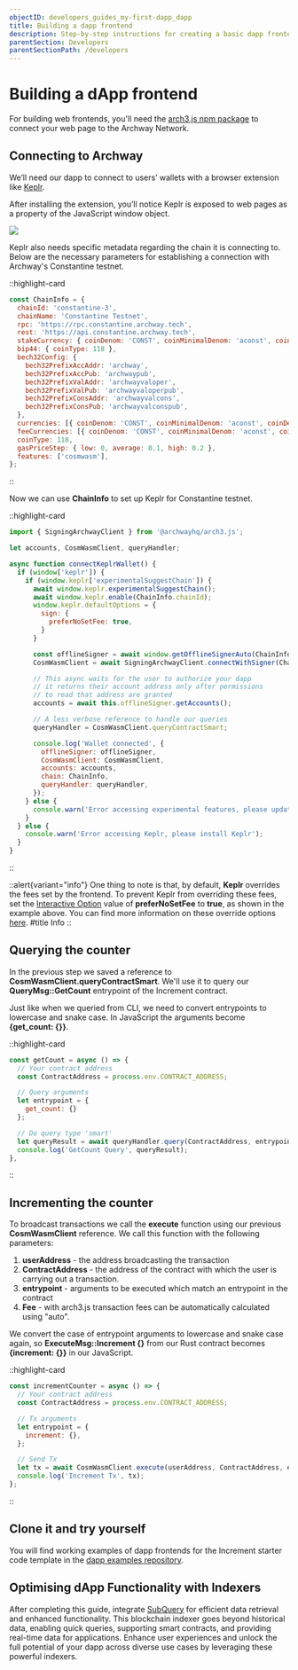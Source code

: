 ```yaml
---
objectID: developers_guides_my-first-dapp_dapp
title: Building a dapp frontend
description: Step-by-step instructions for creating a basic dapp frontend
parentSection: Developers
parentSectionPath: /developers
---
```


# Building a dApp frontend

For building web frontends, you'll need the <a href="https://www.npmjs.com/package/@archwayhq/arch3.js" target="_blank" >arch3.js npm package</a> to connect your web page to the Archway Network.

## Connecting to Archway

We’ll need our dapp to connect to users’ wallets with a browser extension like <a href="https://chrome.google.com/webstore/detail/keplr/dmkamcknogkgcdfhhbddcghachkejeap" target="_blank" >Keplr</a>.

After installing the extension, you’ll notice Keplr is exposed to web pages as a property of the JavaScript window object.

![](/images/docs/keplr11.png)

Keplr also needs specific metadata regarding the chain it is connecting to. Below are the necessary parameters for establishing a connection with Archway's Constantine testnet.

::highlight-card

```js
const ChainInfo = {
  chainId: 'constantine-3',
  chainName: 'Constantine Testnet',
  rpc: 'https://rpc.constantine.archway.tech',
  rest: 'https://api.constantine.archway.tech',
  stakeCurrency: { coinDenom: 'CONST', coinMinimalDenom: 'aconst', coinDecimals: 18 },
  bip44: { coinType: 118 },
  bech32Config: {
    bech32PrefixAccAddr: 'archway',
    bech32PrefixAccPub: 'archwaypub',
    bech32PrefixValAddr: 'archwayvaloper',
    bech32PrefixValPub: 'archwayvaloperpub',
    bech32PrefixConsAddr: 'archwayvalcons',
    bech32PrefixConsPub: 'archwayvalconspub',
  },
  currencies: [{ coinDenom: 'CONST', coinMinimalDenom: 'aconst', coinDecimals: 18 }],
  feeCurrencies: [{ coinDenom: 'CONST', coinMinimalDenom: 'aconst', coinDecimals: 18 }],
  coinType: 118,
  gasPriceStep: { low: 0, average: 0.1, high: 0.2 },
  features: ['cosmwasm'],
};
```

::

Now we can use **ChainInfo** to set up Keplr for Constantine testnet.

::highlight-card

```js
import { SigningArchwayClient } from '@archwayhq/arch3.js';

let accounts, CosmWasmClient, queryHandler;

async function connectKeplrWallet() {
  if (window['keplr']) {
    if (window.keplr['experimentalSuggestChain']) {
      await window.keplr.experimentalSuggestChain();
      await window.keplr.enable(ChainInfo.chainId);
      window.keplr.defaultOptions = {
        sign: {
          preferNoSetFee: true,
        }
      }

      const offlineSigner = await window.getOfflineSignerAuto(ChainInfo.chainId);
      CosmWasmClient = await SigningArchwayClient.connectWithSigner(ChainInfo.rpc, offlineSigner);

      // This async waits for the user to authorize your dapp
      // it returns their account address only after permissions
      // to read that address are granted
      accounts = await this.offlineSigner.getAccounts();

      // A less verbose reference to handle our queries
      queryHandler = CosmWasmClient.queryContractSmart;

      console.log('Wallet connected', {
        offlineSigner: offlineSigner,
        CosmWasmClient: CosmWasmClient,
        accounts: accounts,
        chain: ChainInfo,
        queryHandler: queryHandler,
      });
    } else {
      console.warn('Error accessing experimental features, please update Keplr');
    }
  } else {
    console.warn('Error accessing Keplr, please install Keplr');
  }
}
```

::

::alert{variant="info"}
One thing to note is that, by default, <b>Keplr</b> overrides the fees set by the frontend. To prevent Keplr from overriding these fees, set the <a href="https://docs.keplr.app/api/#interaction-options" target="_blank">Interactive Option</a> value of <b>preferNoSetFee</b> to <b>true</b>, as shown in the example above. You can find more information on these override options [here](/developers/developer-tools/arch3js/introduction#keplr-fee-overrides).
#title
Info
::

## Querying the counter

In the previous step we saved a reference to **CosmWasmClient.queryContractSmart**. We'll use it to query our **QueryMsg::GetCount** entrypoint of the Increment contract.

Just like when we queried from CLI, we need to convert entrypoints to lowercase and snake case. In JavaScript the arguments become **{get_count: {}}**.

::highlight-card

```js
const getCount = async () => {
  // Your contract address
  const ContractAddress = process.env.CONTRACT_ADDRESS;

  // Query arguments
  let entrypoint = {
    get_count: {}
  };

  // Do query type 'smart'
  let queryResult = await queryHandler.query(ContractAddress, entrypoint);
  console.log('GetCount Query', queryResult);
},
```

::

## Incrementing the counter

To broadcast transactions we call the **execute** function using our previous **CosmWasmClient** reference. We call this function with the following parameters:

1. **userAddress** - the address broadcasting the transaction
2. **ContractAddress** - the address of the contract with which the user is carrying out a transaction.
3. **entrypoint** - arguments to be executed which match an entrypoint in the contract
4. **Fee** - with arch3.js transaction fees can be automatically calculated using "auto".

We convert the case of entrypoint arguments to lowercase and snake case again, so **ExecuteMsg::Increment {}** from our Rust contract becomes **{increment: {}}** in our JavaScript.

::highlight-card

```js
const incrementCounter = async () => {
  // Your contract address
  const ContractAddress = process.env.CONTRACT_ADDRESS;

  // Tx arguments
  let entrypoint = {
    increment: {},
  };

  // Send Tx
  let tx = await CosmWasmClient.execute(userAddress, ContractAddress, entrypoint, 'auto');
  console.log('Increment Tx', tx);
};
```

::

## Clone it and try yourself

You will find working examples of dapp frontends for the Increment starter code template in the <a href="https://github.com/archway-network/dapp-examples/tree/main/vuejs/increment" target="_blank">dapp examples repository</a>.

## Optimising dApp Functionality with Indexers

After completing this guide, integrate [SubQuery](../../2.developer-tools/6.subquery.md) for efficient data retrieval and enhanced functionality. This blockchain indexer goes beyond historical data, enabling quick queries, supporting smart contracts, and providing real-time data for applications. Enhance user experiences and unlock the full potential of your dapp across diverse use cases by leveraging these powerful indexers.
